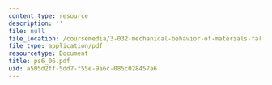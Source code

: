 ```yaml
---
content_type: resource
description: ''
file: null
file_location: /coursemedia/3-032-mechanical-behavior-of-materials-fall-2007/a505d2ff5dd7f55e9a6c085c028457a6_ps6_06.pdf
file_type: application/pdf
resourcetype: Document
title: ps6_06.pdf
uid: a505d2ff-5dd7-f55e-9a6c-085c028457a6
---
```

